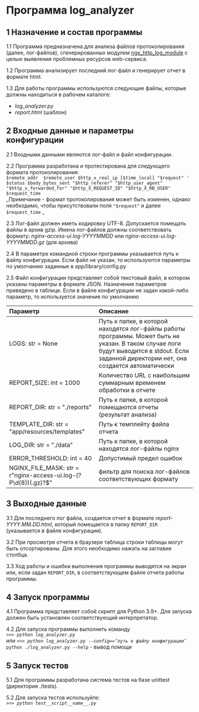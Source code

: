 # Программа log_analyzer
## 1 Назначение и состав программы

1.1 Программа предназначена для анализа файлов протоколирования (далее, лог-файлов), сгенерированных модулем [ngx_http_log_module](http://nginx.org/en/docs/http/ngx_http_log_module.html) с целью выявления проблемных ресурсов web-сервиса. 

1.2 Программа анализирует последний лог-файл и генерирует отчет в формате html. 

1.3 Для работы программы используются следующие файлы, которые должны находиться в рабочем каталоге: 
* _log_analyzer.py_ 
* _report.html_ (шаблон) 

## 2 Входные данные и параметры конфигурации
2.1 Входными данными являются лог-файл и файл конфигурации. 

2.2 Программа разработана и протестирована для следующего формата протоколирования:  
`$remote_addr  $remote_user $http_x_real_ip [$time_local] "$request" ' $status $body_bytes_sent "$http_referer" "$http_user_agent" "$http_x_forwarded_for" "$http_X_REQUEST_ID" "$http_X_RB_USER" $request_time`  
_Примечание - формат протоколирования может быть изменен, однако необходимо, чтобы присутствовали поля  `"$request"` и далее `$request_time` _

2.3 Лог-файл должен иметь кодировку UTF-8. Допускается помещать файлы в архив gzip. Имена лог-файлов должны соответствовать формату: 
_nginx-access-ui.log-YYYYMMDD_ или _nginx-access-ui.log-YYYYMMDD.gz_ (для архива)

2.4 В параметре командной строки программы указывается путь к файлу конфигурации. Если файл не указан, то используются параметры по умолчанию заданные в app/library/config.py

2.5 Файл конфигурации представляет собой текстовый файл, в котором указаны параметры в формате JSON. 
Назначение параметров приведено в таблице. Если в файле конфигурации не задан какой-либо параметр, то используется значение по умолчанию

Параметр  | Описание                                                                                                                                | 
:-------- |:--------------------------------------------------------------------------------------------------------------------------------|
LOGS: str = None | Путь к папке, в которой находятся лог-файлы работы программы. Может быть не указан. В таком случае логи будут выводится в stdout. Если заданной директории нет, она создается автоматически |
REPORT_SIZE: int = 1000 | Количество URL с наибольшим суммарным временем обработки в отчете                                                               |
REPORT_DIR: str = "./reports" | Путь к папке, в которой помещаются отчеты (результат анализа)                                                                   |
TEMPLATE_DIR: str = "app/resources/templates" | Путь к темплейту файла отчета                                                                                                   |
LOG_DIR: str = "./data" | Путь к папке, в которой находятся лог-файлы nginx                                                                               |
ERROR_THRESHOLD: int = 40 | Допустимый предел ошибок                                                                                                        |           |
NGINX_FILE_MASK: str = r"nginx-access-ui\.log-(?P<date>\d{8})(\.gz)?$" |фильтр для поиска лог-файлов соответствующих формату|


## 3 Выходные данные
3.1 Для последнего лог файла, создается отчет в формате 
_report-YYYY.MM.DD.html_, который помещается в папку `REPORT_DIR` (указывается в файле конфигурации). 

3.2 При просмотре отчета в браузере таблица строки таблицы могут быть отсортированы. Для этого необходимо нажать на заглавие столбца.

3.3 Ход работы и ошибки выполнения программы выводятся на экран или, если задан `REPORT_DIR`, в соответствующем файле отчета работы программы.

## 4 Запуск программы
4.1 Программа представляет собой скрипт для Python 3.9+. Для запуска должен быть установлен соответствующий интерпретатор.

4.2 Для запуска программы выполнить команду  
_`>>> python log_analyzer.py`_   
или _`>>> python log_analyzer.py --config==’путь к файлу конфигурации’`_
`python ./log_analyzer.py --help` - вывод помощи

## 5 Запуск тестов
5.1 Для программы разработана система тестов на базе unittest (директория ./tests).

5.2 Для запуска тестов используйте:  
_`>>> python test__script__name__.py`_
